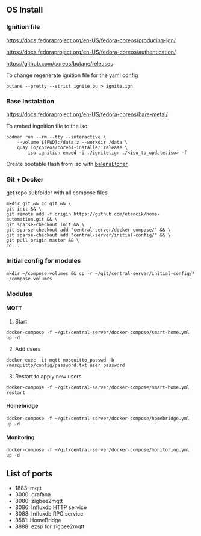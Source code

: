 ## OS Install

### Ignition file

https://docs.fedoraproject.org/en-US/fedora-coreos/producing-ign/

https://docs.fedoraproject.org/en-US/fedora-coreos/authentication/

https://github.com/coreos/butane/releases

To change regenerate ignition file for the yaml config
```shell
butane --pretty --strict ignite.bu > ignite.ign
```

### Base Instalation

https://docs.fedoraproject.org/en-US/fedora-coreos/bare-metal/

To embed ingnition file to the iso:

```shell
podman run --rm --tty --interactive \
    --volume ${PWD}:/data:z --workdir /data \
    quay.io/coreos/coreos-installer:release \
        iso ignition embed -i ./ignite.ign ./<iso_to_update.iso> -f
```

Create bootable flash from iso with [balenaEtcher](https://etcher.balena.io/)

### Git + Docker 
get repo subfolder with all compose files
```shell
mkdir git && cd git && \
git init && \
git remote add -f origin https://github.com/etancik/home-automation.git && \
git sparse-checkout init && \
git sparse-checkout add "central-server/docker-compose/" && \
git sparse-checkout add "central-server/initial-config/" && \
git pull origin master && \
cd ..
```

### Initial config for modules
```shell
mkdir ~/compose-volumes && cp -r ~/git/central-server/initial-config/* ~/compose-volumes
```

### Modules

#### MQTT
1. Start
```shell
docker-compose -f ~/git/central-server/docker-compose/smart-home.yml up -d
```
2. Add users
```shell
docker exec -it mqtt mosquitto_passwd -b /mosquitto/config/password.txt user password
```
3. Restart to apply new users
```shell
docker-compose -f ~/git/central-server/docker-compose/smart-home.yml restart
```
#### Homebridge
```shell
docker-compose -f ~/git/central-server/docker-compose/homebridge.yml up -d
```
#### Monitoring
```shell
docker-compose -f ~/git/central-server/docker-compose/monitoring.yml up -d
```

## List of ports

* 1883: mqtt
* 3000: grafana
* 8080: zigbee2mqtt 
* 8086: Influxdb HTTP service
* 8088: Influxdb RPC service
* 8581: HomeBridge
* 8888: ezsp for zigbee2mqtt